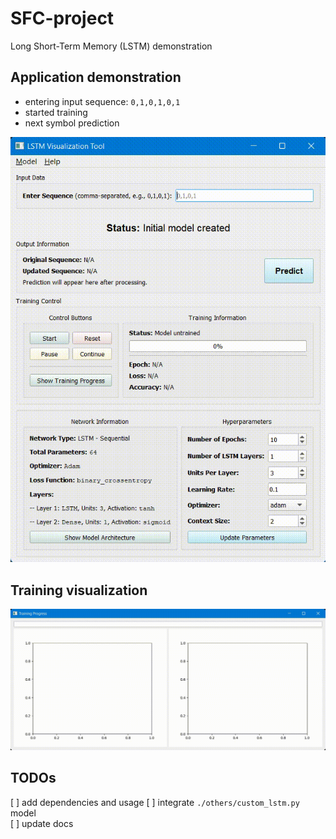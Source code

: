 # SFC-project
Long Short-Term Memory (LSTM) demonstration


## Application demonstration 
- entering input sequence: `0,1,0,1,0,1`
- started training
- next symbol prediction
  
<p align="center">
  <img src="img/demo_v2.gif"/>
</p>

## Training visualization
![](img/demoviz-v2.gif)

## TODOs
[ ] add dependencies and usage
[ ] integrate `./others/custom_lstm.py` model\
[ ] update docs
